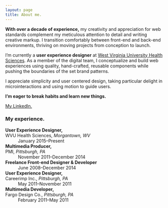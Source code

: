 ```yaml
---
layout: page
title: About me.
---
```


**With over a decade of experience,** my creativity and appreciation for web standards complement my meticulous attention to detail and writing creative markup. I transition comfortably between front-end and back-end environments, thriving on moving projects from conception to launch.

I’m currently a **user experience designer** at [West Virginia University Health Sciences](https://health.wvu.edu). As a member of the digital team, I conceptualize and build web experiences using quality, hand-crafted, reusable components while pushing the boundaries of the set brand patterns.

I appreciate simplicity and user centered design, taking particular delight in microinteractions and using motion to guide users. 

**I’m eager to break habits and learn new things.**

[My LinkedIn.](https://www.linkedin.com/in/edmondsdan/)

### My experience.

<dl>
    <dt><strong>User Experience Designer,</strong><br>
        WVU Health Sciences, <em>Morgantown, WV</em></dt>
    <dd>January 2015–Present</dd>
    <dt><strong>Multimedia Producer,</strong><br>
        PMI, <em>Pittsburgh, PA</em></dt>
    <dd>November 2011–December 2014</dd>
    <dt><strong>Freelance Front-end Designer & Developer</strong></dt>
    <dd>June 2008–December 2014</dd>
    <dt><strong>User Experience Designer,</strong><br>
        Careerimp Inc., <em>Pittsburgh, PA</em></dt>
    <dd>May 2011–November 2011</dd>
    <dt><strong>Multimedia Developer,</strong><br>
        Fargo Design Co., <em>Pittsburgh, PA</em></dt>
    <dd>February 2011–May 2011</dd>
</dl>
